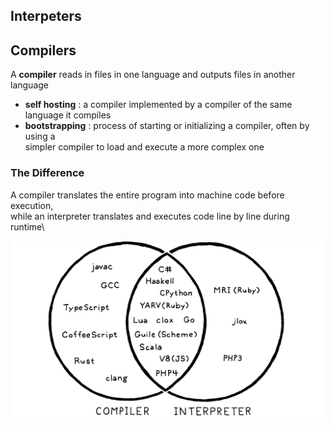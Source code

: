 ## Interpeters

## Compilers
A **compiler** reads in files in one language and outputs files in another language
- **self hosting** : a compiler implemented by a compiler of the same language it compiles
- **bootstrapping** : process of starting or initializing a compiler, often by using a\
 simpler compiler to load and execute a more complex one

### The Difference 
A compiler translates the entire program into machine code before execution,\
while an interpreter translates and executes code line by line during runtime\
<p align="center">
<img src="images/CompIntLang.png" alt="Venn Diag" width="500"/>
</p>
